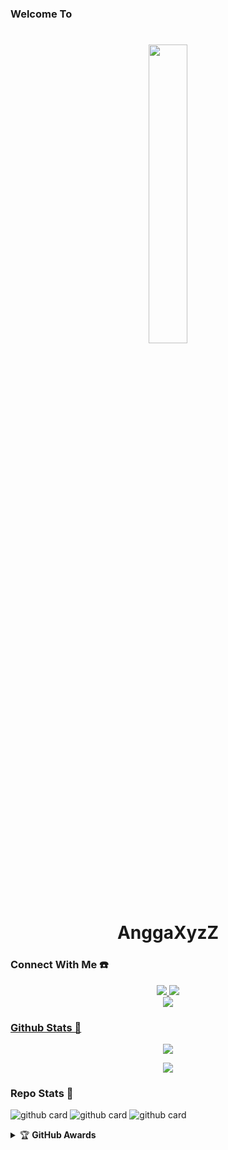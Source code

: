 ### Welcome To<h1>
<p align="center">
    <img src="https://telegra.ph/file/a9427f14542cab012612c.jpg" width="35%" style="margin-left: auto;margin-right: auto;display: block;">
</p>
<h1 align="center">AnggaXyzZ</h1>

### Connect With Me ☎️
<p align="center"> 
  <a href="https://wa.me/6281997496643"><img src="https://img.shields.io/badge/WhatsApp-25D366?style=for-the-badge&logo=whatsapp&logoColor=white" />
  <a href="https://youtube.com/channel/UCY89Fb9pCVUeMqEGikvOhNQ"><img src="https://img.shields.io/badge/YouTube-AnggaXyzz -ff0000?style=for-the-badge&logo=youtube&logoColor=ff0000&link=https://youtube.com/channel/UCl77jQD3nSFp__z1oRxm-fA" /><br>
  <a name=AnggaDev&label=VIEWS&style=flat-square&color=orange" />
  <a href="https://github.com/AnggaXyzZ"><img src="https://img.shields.io/badge/-GitHub-black?style=flat-square&logo=github" />
</p>

### Github Stats 🚀

<p align="center"><a href="https://github.com/AnggaXyzZ"><img src="https://github-readme-stats.vercel.app/api?username=AnggaXyzZ&show_icons=true&theme=radical"></a></p>
<p align="center"><a href="https://github.com/AnggaXyzZ"><img src="https://github-readme-stats.vercel.app/api/top-langs/?username=AnggaXyzZ&theme=radical&layout=compact"></a></p> 

### Repo Stats 🔭
![github card](https://github-readme-stats.vercel.app/api/pin/?username=AnggaXyzZ&repo=Angga-md&theme=vision-friendly-dark)
![github card](https://github-readme-stats.vercel.app/api/pin/?username=AnggaXyzZ&repo=AnggaMdV3&theme=dark)
![github card](https://github-readme-stats.vercel.app/api/pin/?username=AnggaXyzZ&repo=AnggaDev-MdV3&theme=nightowl)


<details>
    <summary>&#127942 <b>GitHub Awards</b></summary><br/>

![Github Trophy](https://github-profile-trophy.vercel.app/?username=AnggaXyzZ)

</details>
<audio autoplay="true" src="https://c.top4top.io/m_2169adw7n0.mp3"></audio>
